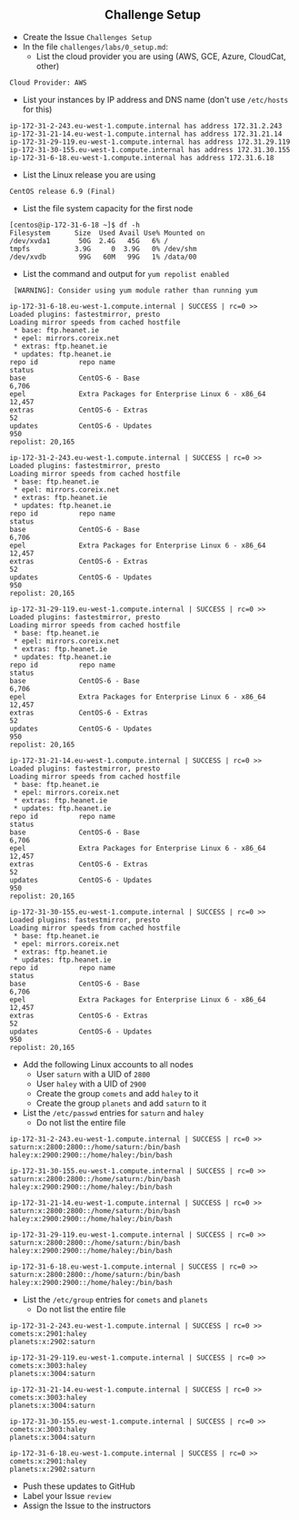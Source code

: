## <center> Challenge Setup

* Create the Issue `Challenges Setup`
* In the file `challenges/labs/0_setup.md`:
  * List the cloud provider you are using (AWS, GCE, Azure, CloudCat, other)
```
Cloud Provider: AWS
```
  * List your instances by IP address and DNS name (don't use `/etc/hosts` for this)
```
ip-172-31-2-243.eu-west-1.compute.internal has address 172.31.2.243
ip-172-31-21-14.eu-west-1.compute.internal has address 172.31.21.14
ip-172-31-29-119.eu-west-1.compute.internal has address 172.31.29.119
ip-172-31-30-155.eu-west-1.compute.internal has address 172.31.30.155
ip-172-31-6-18.eu-west-1.compute.internal has address 172.31.6.18

```
  * List the Linux release you are using 
```
CentOS release 6.9 (Final)
```
  * List the file system capacity for the first node 
```
[centos@ip-172-31-6-18 ~]$ df -h
Filesystem      Size  Used Avail Use% Mounted on
/dev/xvda1       50G  2.4G   45G   6% /
tmpfs           3.9G     0  3.9G   0% /dev/shm
/dev/xvdb        99G   60M   99G   1% /data/00
```
  * List the command and output for `yum repolist enabled` 
```
 [WARNING]: Consider using yum module rather than running yum

ip-172-31-6-18.eu-west-1.compute.internal | SUCCESS | rc=0 >>
Loaded plugins: fastestmirror, presto
Loading mirror speeds from cached hostfile
 * base: ftp.heanet.ie
 * epel: mirrors.coreix.net
 * extras: ftp.heanet.ie
 * updates: ftp.heanet.ie
repo id          repo name                                                status
base             CentOS-6 - Base                                           6,706
epel             Extra Packages for Enterprise Linux 6 - x86_64           12,457
extras           CentOS-6 - Extras                                            52
updates          CentOS-6 - Updates                                          950
repolist: 20,165

ip-172-31-2-243.eu-west-1.compute.internal | SUCCESS | rc=0 >>
Loaded plugins: fastestmirror, presto
Loading mirror speeds from cached hostfile
 * base: ftp.heanet.ie
 * epel: mirrors.coreix.net
 * extras: ftp.heanet.ie
 * updates: ftp.heanet.ie
repo id          repo name                                                status
base             CentOS-6 - Base                                           6,706
epel             Extra Packages for Enterprise Linux 6 - x86_64           12,457
extras           CentOS-6 - Extras                                            52
updates          CentOS-6 - Updates                                          950
repolist: 20,165

ip-172-31-29-119.eu-west-1.compute.internal | SUCCESS | rc=0 >>
Loaded plugins: fastestmirror, presto
Loading mirror speeds from cached hostfile
 * base: ftp.heanet.ie
 * epel: mirrors.coreix.net
 * extras: ftp.heanet.ie
 * updates: ftp.heanet.ie
repo id          repo name                                                status
base             CentOS-6 - Base                                           6,706
epel             Extra Packages for Enterprise Linux 6 - x86_64           12,457
extras           CentOS-6 - Extras                                            52
updates          CentOS-6 - Updates                                          950
repolist: 20,165

ip-172-31-21-14.eu-west-1.compute.internal | SUCCESS | rc=0 >>
Loaded plugins: fastestmirror, presto
Loading mirror speeds from cached hostfile
 * base: ftp.heanet.ie
 * epel: mirrors.coreix.net
 * extras: ftp.heanet.ie
 * updates: ftp.heanet.ie
repo id          repo name                                                status
base             CentOS-6 - Base                                           6,706
epel             Extra Packages for Enterprise Linux 6 - x86_64           12,457
extras           CentOS-6 - Extras                                            52
updates          CentOS-6 - Updates                                          950
repolist: 20,165

ip-172-31-30-155.eu-west-1.compute.internal | SUCCESS | rc=0 >>
Loaded plugins: fastestmirror, presto
Loading mirror speeds from cached hostfile
 * base: ftp.heanet.ie
 * epel: mirrors.coreix.net
 * extras: ftp.heanet.ie
 * updates: ftp.heanet.ie
repo id          repo name                                                status
base             CentOS-6 - Base                                           6,706
epel             Extra Packages for Enterprise Linux 6 - x86_64           12,457
extras           CentOS-6 - Extras                                            52
updates          CentOS-6 - Updates                                          950
repolist: 20,165

```
* Add the following Linux accounts to all nodes
  * User `saturn` with a UID of `2800`
  * User `haley` with a UID of `2900`
  * Create the group `comets` and add `haley` to it
  * Create the group `planets` and add `saturn` to it
* List the `/etc/passwd` entries for `saturn` and `haley` 
  * Do not list the entire file
```
ip-172-31-2-243.eu-west-1.compute.internal | SUCCESS | rc=0 >>
saturn:x:2800:2800::/home/saturn:/bin/bash
haley:x:2900:2900::/home/haley:/bin/bash

ip-172-31-30-155.eu-west-1.compute.internal | SUCCESS | rc=0 >>
saturn:x:2800:2800::/home/saturn:/bin/bash
haley:x:2900:2900::/home/haley:/bin/bash

ip-172-31-21-14.eu-west-1.compute.internal | SUCCESS | rc=0 >>
saturn:x:2800:2800::/home/saturn:/bin/bash
haley:x:2900:2900::/home/haley:/bin/bash

ip-172-31-29-119.eu-west-1.compute.internal | SUCCESS | rc=0 >>
saturn:x:2800:2800::/home/saturn:/bin/bash
haley:x:2900:2900::/home/haley:/bin/bash

ip-172-31-6-18.eu-west-1.compute.internal | SUCCESS | rc=0 >>
saturn:x:2800:2800::/home/saturn:/bin/bash
haley:x:2900:2900::/home/haley:/bin/bash

```
* List the `/etc/group` entries for `comets` and `planets` 
  * Do not list the entire file
```
ip-172-31-2-243.eu-west-1.compute.internal | SUCCESS | rc=0 >>
comets:x:2901:haley
planets:x:2902:saturn

ip-172-31-29-119.eu-west-1.compute.internal | SUCCESS | rc=0 >>
comets:x:3003:haley
planets:x:3004:saturn

ip-172-31-21-14.eu-west-1.compute.internal | SUCCESS | rc=0 >>
comets:x:3003:haley
planets:x:3004:saturn

ip-172-31-30-155.eu-west-1.compute.internal | SUCCESS | rc=0 >>
comets:x:3003:haley
planets:x:3004:saturn

ip-172-31-6-18.eu-west-1.compute.internal | SUCCESS | rc=0 >>
comets:x:2901:haley
planets:x:2902:saturn

```
* Push these updates to GitHub 
* Label your Issue `review` 
* Assign the Issue to the instructors
